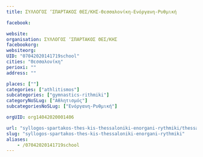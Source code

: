 ```yaml
---
title: ΣΥΛΛΟΓΟΣ ‘ΣΠΑΡΤΑΚΟΣ ΘΕΣ/ΚΗΣ-Θεσσαλονίκη-Ενόργανη-Ρυθμική

facebook:

website:
organisation: ΣΥΛΛΟΓΟΣ ‘ΣΠΑΡΤΑΚΟΣ ΘΕΣ/ΚΗΣ
facebookorg:
websiteorg:
UID: "07042020141719school"
cities: "Θεσσαλονίκη"
perioxi: ""
address: ""

places: [""]
categories: ["athlitismos"]
subcategories: ["gymnastics-rithmiki"]
categoryNoSLug: ["Αθλητισμός"]
subcategoriesNoSLug: ["Ενόργανη-Ρυθμική"]

orgUID: org14042020001406

url: "syllogos-spartakos-thes-kis-thessaloniki-enorgani-rythmiki/thessaloniki//"
slug: "syllogos-spartakos-thes-kis-thessaloniki-enorgani-rythmiki"
aliases:
    - /07042020141719school
---
```





